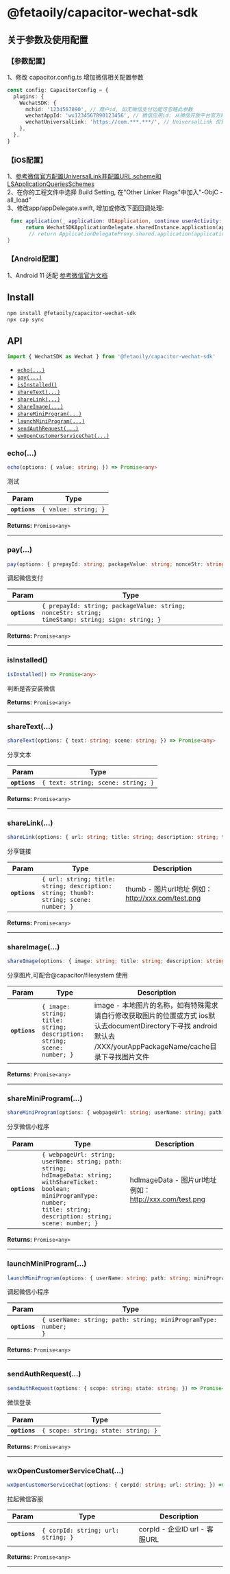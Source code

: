 # @fetaoily/capacitor-wechat-sdk

## 关于参数及使用配置

### 【参数配置】

1、修改 capacitor.config.ts 增加微信相关配置参数

```ts
const config: CapacitorConfig = {
  plugins: {
    WechatSDK: {
      mchid: '1234567890', // 商户id, 如无微信支付功能可忽略此参数
      wechatAppId: 'wx1234567890123456', // 微信应用id: 从微信开放平台官方网站申请到的合法AppId
      wechatUniversalLink: 'https://com.***.***/', // UniversalLink 仅针对于iOS
    },
  },
}
```

### 【iOS配置】

1、[参考微信官方配置UniversalLink并配置URL scheme和LSApplicationQueriesSchemes](https://developers.weixin.qq.com/doc/oplatform/Mobile_App/Access_Guide/iOS.html)  
2、在你的工程文件中选择 Build Setting, 在"Other Linker Flags"中加入"-ObjC -all_load"  
3、修改app/appDelegate.swift, 增加或修改下面回调处理:

```swift
 func application(_ application: UIApplication, continue userActivity: NSUserActivity, restorationHandler: @escaping ([UIUserActivityRestoring]?) -> Void) -> Bool {
      return WechatSDKApplicationDelegate.sharedInstance.application(application,continue: userActivity, restorationHandler: restorationHandler)
       // return ApplicationDelegateProxy.shared.application(application, continue: userActivity, restorationHandler: restorationHandler)
}
```

### 【Android配置】

1、Android 11
适配 [参考微信官方文档](https://open.weixin.qq.com/cgi-bin/announce?action=getannouncement&key=11600155960jI9EY&version=&lang=&token=)

## Install

```bash
npm install @fetaoily/capacitor-wechat-sdk
npx cap sync
```

## API

```ts
import { WechatSDK as Wechat } from '@fetaoily/capacitor-wechat-sdk'
```

<docgen-index>

- [`echo(...)`](#echo)
- [`pay(...)`](#pay)
- [`isInstalled()`](#isinstalled)
- [`shareText(...)`](#sharetext)
- [`shareLink(...)`](#sharelink)
- [`shareImage(...)`](#shareimage)
- [`shareMiniProgram(...)`](#shareminiprogram)
- [`launchMiniProgram(...)`](#launchminiprogram)
- [`sendAuthRequest(...)`](#sendauthrequest)
- [`wxOpenCustomerServiceChat(...)`](#wxopencustomerservicechat)

</docgen-index>

<docgen-api>
<!--Update the source file JSDoc comments and rerun docgen to update the docs below-->

### echo(...)

```typescript
echo(options: { value: string; }) => Promise<any>
```

测试

| Param         | Type                            |
| ------------- | ------------------------------- |
| **`options`** | <code>{ value: string; }</code> |

**Returns:** <code>Promise&lt;any&gt;</code>

---

### pay(...)

```typescript
pay(options: { prepayId: string; packageValue: string; nonceStr: string; timeStamp: string; sign: string; }) => Promise<any>
```

调起微信支付

| Param         | Type                                                                                                        |
| ------------- | ----------------------------------------------------------------------------------------------------------- |
| **`options`** | <code>{ prepayId: string; packageValue: string; nonceStr: string; timeStamp: string; sign: string; }</code> |

**Returns:** <code>Promise&lt;any&gt;</code>

---

### isInstalled()

```typescript
isInstalled() => Promise<any>
```

判断是否安装微信

**Returns:** <code>Promise&lt;any&gt;</code>

---

### shareText(...)

```typescript
shareText(options: { text: string; scene: string; }) => Promise<any>
```

分享文本

| Param         | Type                                          |
| ------------- | --------------------------------------------- |
| **`options`** | <code>{ text: string; scene: string; }</code> |

**Returns:** <code>Promise&lt;any&gt;</code>

---

### shareLink(...)

```typescript
shareLink(options: { url: string; title: string; description: string; thumb?: string; scene: number; }) => Promise<any>
```

分享链接

| Param         | Type                                                                                             | Description                                       |
| ------------- | ------------------------------------------------------------------------------------------------ | ------------------------------------------------- |
| **`options`** | <code>{ url: string; title: string; description: string; thumb?: string; scene: number; }</code> | thumb - 图片url地址 例如：http://xxx.com/test.png |

**Returns:** <code>Promise&lt;any&gt;</code>

---

### shareImage(...)

```typescript
shareImage(options: { image: string; title: string; description: string; scene: number; }) => Promise<any>
```

分享图片,可配合@capacitor/filesystem 使用

| Param         | Type                                                                               | Description                                                                                                                                                       |
| ------------- | ---------------------------------------------------------------------------------- | ----------------------------------------------------------------------------------------------------------------------------------------------------------------- |
| **`options`** | <code>{ image: string; title: string; description: string; scene: number; }</code> | image - 本地图片的名称，如有特殊需求请自行修改获取图片的位置或方式 ios默认去documentDirectory下寻找 android默认去 /XXX/yourAppPackageName/cache目录下寻找图片文件 |

**Returns:** <code>Promise&lt;any&gt;</code>

---

### shareMiniProgram(...)

```typescript
shareMiniProgram(options: { webpageUrl: string; userName: string; path: string; hdImageData: string; withShareTicket: boolean; miniProgramType: number; title: string; description: string; scene: number; }) => Promise<any>
```

分享微信小程序

| Param         | Type                                                                                                                                                                                            | Description                                             |
| ------------- | ----------------------------------------------------------------------------------------------------------------------------------------------------------------------------------------------- | ------------------------------------------------------- |
| **`options`** | <code>{ webpageUrl: string; userName: string; path: string; hdImageData: string; withShareTicket: boolean; miniProgramType: number; title: string; description: string; scene: number; }</code> | hdImageData - 图片url地址 例如：http://xxx.com/test.png |

**Returns:** <code>Promise&lt;any&gt;</code>

---

### launchMiniProgram(...)

```typescript
launchMiniProgram(options: { userName: string; path: string; miniProgramType: number; }) => Promise<any>
```

调起微信小程序

| Param         | Type                                                                      |
| ------------- | ------------------------------------------------------------------------- |
| **`options`** | <code>{ userName: string; path: string; miniProgramType: number; }</code> |

**Returns:** <code>Promise&lt;any&gt;</code>

---

### sendAuthRequest(...)

```typescript
sendAuthRequest(options: { scope: string; state: string; }) => Promise<any>
```

微信登录

| Param         | Type                                           |
| ------------- | ---------------------------------------------- |
| **`options`** | <code>{ scope: string; state: string; }</code> |

**Returns:** <code>Promise&lt;any&gt;</code>

---

### wxOpenCustomerServiceChat(...)

```typescript
wxOpenCustomerServiceChat(options: { corpId: string; url: string; }) => Promise<any>
```

拉起微信客服

| Param         | Type                                          | Description                   |
| ------------- | --------------------------------------------- | ----------------------------- |
| **`options`** | <code>{ corpId: string; url: string; }</code> | corpId - 企业ID url - 客服URL |

**Returns:** <code>Promise&lt;any&gt;</code>

---

</docgen-api>
